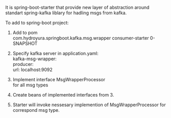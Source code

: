 It is spring-boot-starter that provide new layer of abstraction around standart spring-kafka liblary for hadling msgs from kafka.<br>

To add to spring-boot project:<br>
1. Add to pom<br>
		<dependency>
			<groupId>com.hydroyura.springboot.kafka.msg.wrapper</groupId>
			<artifactId>consumer-starter</artifactId>
			<version>0-SNAPSHOT</version>
		</dependency>
2. Specify kafka server in application.yaml:<br>
    kafka-msg-wrapper:<br>
      producer:<br>
        url: localhost:9092<br>
   
3. Implement interface MsgWrapperProcessor<T> <br>
for all msg types


4. Create beans of implemented interfaces from 3.<br>
5. Starter will invoke nessesary implemention of MsgWrapperProcessor<T> for correspond msg type.
